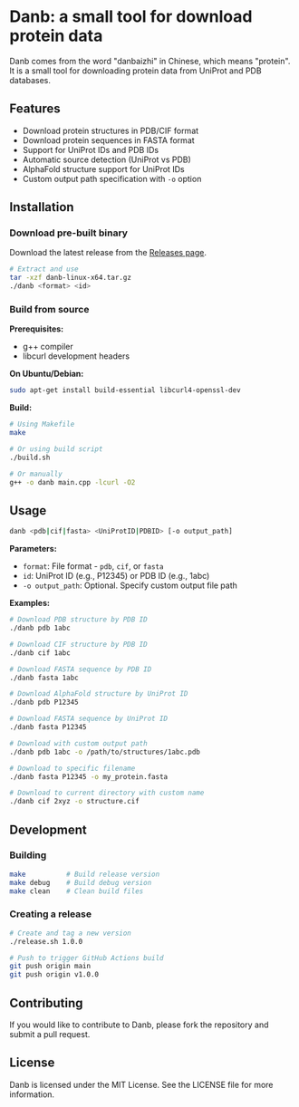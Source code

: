 # Danb: a small tool for download protein data

Danb comes from the word "danbaizhi" in Chinese, which means "protein". It is a small tool for downloading protein data from UniProt and PDB databases.

## Features

- Download protein structures in PDB/CIF format
- Download protein sequences in FASTA format  
- Support for UniProt IDs and PDB IDs
- Automatic source detection (UniProt vs PDB)
- AlphaFold structure support for UniProt IDs
- Custom output path specification with `-o` option

## Installation

### Download pre-built binary

Download the latest release from the [Releases page](https://github.com/xu-shi-jie/danb/releases).

```bash
# Extract and use
tar -xzf danb-linux-x64.tar.gz
./danb <format> <id>
```

### Build from source

**Prerequisites:**
- g++ compiler
- libcurl development headers

**On Ubuntu/Debian:**
```bash
sudo apt-get install build-essential libcurl4-openssl-dev
```

**Build:**
```bash
# Using Makefile
make

# Or using build script
./build.sh

# Or manually
g++ -o danb main.cpp -lcurl -O2
```

## Usage

```bash
danb <pdb|cif|fasta> <UniProtID|PDBID> [-o output_path]
```

**Parameters:**
- `format`: File format - `pdb`, `cif`, or `fasta`
- `id`: UniProt ID (e.g., P12345) or PDB ID (e.g., 1abc)
- `-o output_path`: Optional. Specify custom output file path

**Examples:**
```bash
# Download PDB structure by PDB ID
./danb pdb 1abc

# Download CIF structure by PDB ID  
./danb cif 1abc

# Download FASTA sequence by PDB ID
./danb fasta 1abc

# Download AlphaFold structure by UniProt ID
./danb pdb P12345

# Download FASTA sequence by UniProt ID
./danb fasta P12345

# Download with custom output path
./danb pdb 1abc -o /path/to/structures/1abc.pdb

# Download to specific filename
./danb fasta P12345 -o my_protein.fasta

# Download to current directory with custom name
./danb cif 2xyz -o structure.cif
```

## Development

### Building
```bash
make          # Build release version
make debug    # Build debug version
make clean    # Clean build files
```

### Creating a release
```bash
# Create and tag a new version
./release.sh 1.0.0

# Push to trigger GitHub Actions build
git push origin main
git push origin v1.0.0
```

## Contributing

If you would like to contribute to Danb, please fork the repository and submit a pull request.

## License

Danb is licensed under the MIT License. See the LICENSE file for more information.